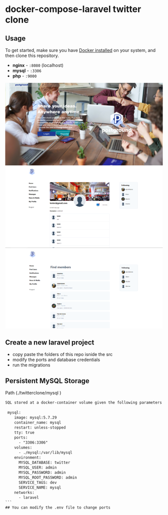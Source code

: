 # docker-compose-laravel twitter clone
## Usage

To get started, make sure you have [Docker installed](https://docs.docker.com/docker-for-mac/install/) on your system, and then clone this repository.


- **nginx** - `:8080` (localhost)
- **mysql** - `:3306`
- **php** - `:9000`

<img src="post1.PNG">
<img src="post2.PNG">
<img src="post3.PNG">

## Create a new laravel project
- copy paste the folders of this repo isnide the src
- modify the ports and database credentials
- run the migrations

## Persistent MySQL Storage
Path (./twitterclone/mysql )
````
SQL stored at a docker-container volume given the following parameters

 mysql:
    image: mysql:5.7.29
    container_name: mysql
    restart: unless-stopped
    tty: true
    ports:
      - "3306:3306"
    volumes:
      - ./mysql:/var/lib/mysql
    environment:
      MYSQL_DATABASE: twitter
      MYSQL_USER: admin
      MYSQL_PASSWORD: admin
      MYSQL_ROOT_PASSWORD: admin
      SERVICE_TAGS: dev
      SERVICE_NAME: mysql
    networks:
      - laravel
```
## You can modify the .env file to change ports


